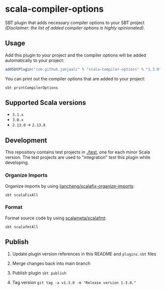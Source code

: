 # scala-compiler-options

SBT plugin that adds necessary compiler options to your SBT project *(Disclaimer: the list of added compiler options is highly opinionated)*.

## Usage

Add this plugin to your project and the compiler options will be added automatically to your project:

```sbt
addSbtPlugin("com.github.janjaali" % "scala-compiler-options" % "1.3.0")
```

You can print out the compiler options that are added to your project:

```shell
sbt printCompilerOptions
```

## Supported Scala versions

* `3.1.x`
* `3.0.x`
* `2.13.0` -> `2.13.8`

## Development

This repository contains test projects in [./test](./test), one for each minor Scala version. The test projects are used to "integration" test this plugin while developing.

### Organize Imports

Organize imports by using [liancheng/scalafix-organize-imports](https://github.com/liancheng/scalafix-organize-imports):

```shell
sbt scalaFixAll
```

### Format

Format source code by using [scalameta/scalafmt](https://github.com/scalameta/scalafmt):

```shell
sbt scalafmtAll
```

## Publish

1. Update plugin version references in this README and `plugins.sbt` files

2. Merge changes back into main branch

3. Publish plugin `sbt publish`

4. Tag version `git tag -a v1.3.0 -m "Release version 1.3.0."`
